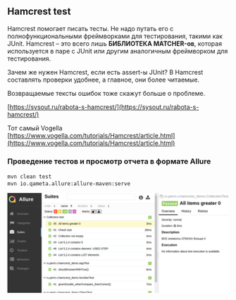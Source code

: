 ## Hamcrest test

Hamcrest помогает писать тесты. Не надо путать его с полнофункциональными фреймворками для тестирования, 
такими как JUnit. Hamcrest – это всего лишь **БИБЛИОТЕКА MATCHER-ов**, которая используется в паре с JUnit 
или другим аналогичным фреймворком для тестирования.

Зачем же нужен Hamcrest, если есть assert-ы JUnit? 
В Hamcrest составлять проверки удобнее, а главное, они более читаемые.

Возвращаемые тексты ошибок тоже скажут больше о проблеме.

[https://sysout.ru/rabota-s-hamcrest/](https://sysout.ru/rabota-s-hamcrest/)

Тот самый Vogella
[https://www.vogella.com/tutorials/Hamcrest/article.html](https://www.vogella.com/tutorials/Hamcrest/article.html)

### Проведение тестов и просмотр отчета в формате Allure

```shell
mvn clean test
mvn io.qameta.allure:allure-maven:serve
```

![Allure report](doc/img.png)